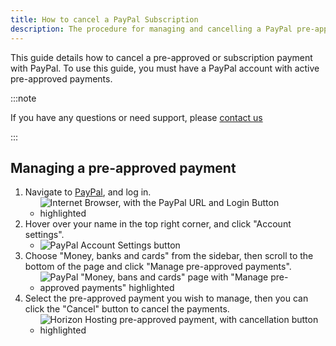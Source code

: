 ```yaml
---
title: How to cancel a PayPal Subscription
description: The procedure for managing and cancelling a PayPal pre-approved (supscription) payment.
---
```

This guide details how to cancel a pre-approved or subscription payment with PayPal. To use this guide, you must have a PayPal account with active pre-approved payments.

:::note

If you have any questions or need support, please [contact us](/general/getting-support)

:::

## Managing a pre-approved payment
1. Navigate to [PayPal](https://www.paypal.com), and log in.
   - ![Internet Browser, with the PayPal URL and Login Button highlighted](https://archive.horizonnetworks.uk/Resources/Documentation/PayPal%20Subscriptions/PayPal%20Login.png)
2. Hover over your name in the top right corner, and click "Account settings".
   - ![PayPal Account Settings button](https://archive.horizonnetworks.uk/Resources/Documentation/PayPal%20Subscriptions/PayPal%20Account%20Settings.png)
3. Choose "Money, banks and cards" from the sidebar, then scroll to the bottom of the page and click "Manage pre-approved payments".
   - ![PayPal "Money, bans and cards" page with "Manage pre-approved payments" highlighted](https://archive.horizonnetworks.uk/Resources/Documentation/PayPal%20Subscriptions/PayPal%20Manage%20Preapproved.png)
4. Select the pre-approved payment you wish to manage, then you can click the "Cancel" button to cancel the payments.
   - ![Horizon Hosting pre-approved payment, with cancellation button highlighted](https://archive.horizonnetworks.uk/Resources/Documentation/PayPal%20Subscriptions/PayPal%20Cancel%20Preapproved.png)